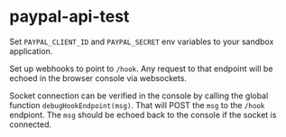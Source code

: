 # paypal-api-test

Set `PAYPAL_CLIENT_ID` and `PAYPAL_SECRET` env variables to your sandbox application.

Set up webhooks to point to `/hook`. Any request to that endpoint will be echoed in the browser console via websockets.

Socket connection can be verified in the console by calling the global function `debugHookEndpoint(msg)`.
That will POST the `msg` to the `/hook` endpiont. The `msg` should be echoed back to the console if the socket is connected.
